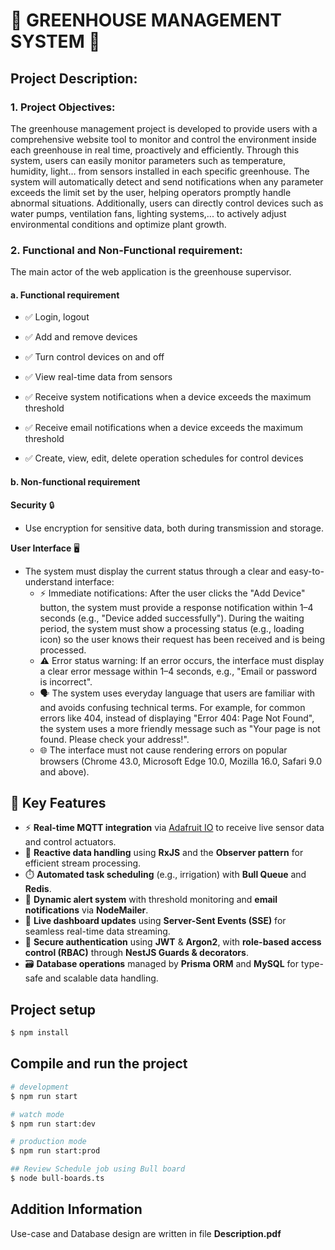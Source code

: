 # 🌱 GREENHOUSE MANAGEMENT SYSTEM 🌱

## Project Description:

### 1. Project Objectives:

The greenhouse management project is developed to provide users with a comprehensive website tool to monitor and control the environment inside each greenhouse in real time, proactively and efficiently. Through this system, users can easily monitor parameters such as temperature, humidity, light… from sensors installed in each specific greenhouse. The system will automatically detect and send notifications when any parameter exceeds the limit set by the user, helping operators promptly handle abnormal situations. Additionally, users can directly control devices such as water pumps, ventilation fans, lighting systems,... to actively adjust environmental conditions and optimize plant growth.

### 2. Functional and Non-Functional requirement:

The main actor of the web application is the greenhouse supervisor.

#### a. Functional requirement

- ✅ Login, logout

- ✅ Add and remove devices

- ✅ Turn control devices on and off

- ✅ View real-time data from sensors

- ✅ Receive system notifications when a device exceeds the maximum threshold

- ✅ Receive email notifications when a device exceeds the maximum threshold

- ✅ Create, view, edit, delete operation schedules for control devices

#### b. Non-functional requirement

**Security** 🔒

- Use encryption for sensitive data, both during transmission and storage.

**User Interface** 🖥️

- The system must display the current status through a clear and easy-to-understand interface:
  - ⚡ Immediate notifications: After the user clicks the "Add Device" button, the system must provide a response notification within 1–4 seconds (e.g., "Device added successfully"). During the waiting period, the system must show a processing status (e.g., loading icon) so the user knows their request has been received and is being processed.
  - ⚠️ Error status warning: If an error occurs, the interface must display a clear error message within 1–4 seconds, e.g., "Email or password is incorrect".
  - 🗣️ The system uses everyday language that users are familiar with and avoids confusing technical terms. For example, for common errors like 404, instead of displaying "Error 404: Page Not Found", the system uses a more friendly message such as "Your page is not found. Please check your address!".
  - 🌐 The interface must not cause rendering errors on popular browsers (Chrome 43.0, Microsoft Edge 10.0, Mozilla 16.0, Safari 9.0 and above).

## 🧠 Key Features

- ⚡ **Real-time MQTT integration** via [Adafruit IO](https://io.adafruit.com/) to receive live sensor data and control actuators.
- 🔁 **Reactive data handling** using **RxJS** and the **Observer pattern** for efficient stream processing.
- ⏱️ **Automated task scheduling** (e.g., irrigation) with **Bull Queue** and **Redis**.
- 🚨 **Dynamic alert system** with threshold monitoring and **email notifications** via **NodeMailer**.
- 📡 **Live dashboard updates** using **Server-Sent Events (SSE)** for seamless real-time data streaming.
- 🔐 **Secure authentication** using **JWT** & **Argon2**, with **role-based access control (RBAC)** through **NestJS Guards & decorators**.
- 🗃️ **Database operations** managed by **Prisma ORM** and **MySQL** for type-safe and scalable data handling.

## Project setup

```bash
$ npm install
```

## Compile and run the project

```bash
# development
$ npm run start

# watch mode
$ npm run start:dev

# production mode
$ npm run start:prod

## Review Schedule job using Bull board
$ node bull-boards.ts
```

## Addition Information

Use-case and Database design are written in file **Description.pdf**
